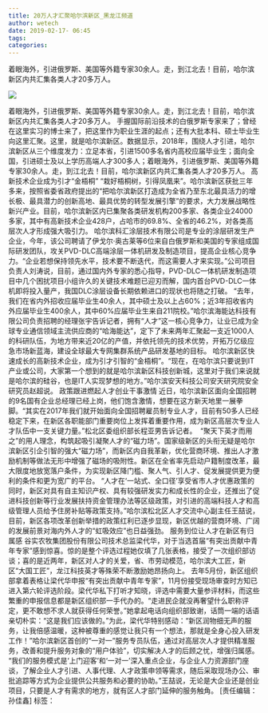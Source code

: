 ```yaml
---
title: 20万人才汇聚哈尔滨新区_黑龙江频道
author: wetech
date: 2019-02-17- 06:45
tags: 
categories: 
---
```

着眼海外，引进俄罗斯、美国等外籍专家30余人。走，到江北去！目前，哈尔滨新区内共汇集各类人才20多万人。
<!-- more -->
                
<img align="center" border="0" src="http://p2.ifengimg.com/a/2016/0810/204c433878d5cf9size1_w16_h16.png" />
                
                
            
着眼海外，引进俄罗斯、美国等外籍专家30余人。走，到江北去！目前，哈尔滨新区内共汇集各类人才20多万人。
手握国际前沿技术的白俄罗斯专家来了；曾经在这里实习的博士来了，把这里作为职业生涯的起点；还有大批本科、硕士毕业生向这里汇聚。这里，就是哈尔滨新区。数据显示，2018年，围绕人才引进，哈尔滨新区从三个维度发力：立足本省，引进1500多名省内高校应届毕业生；面向全国，引进硕士及以上学历高端人才300多人；着眼海外，引进俄罗斯、美国等外籍专家30余人。走，到江北去！目前，哈尔滨新区内共汇集各类人才20多万人。
高新技术企业成为引才“金梧桐”
“栽好梧桐树，引得凤凰来”。哈尔滨新区获批三年多来，按照省委省政府提出的“把哈尔滨新区打造成为全省乃至东北最具活力的增长极、最具潜力的创新高地、最具优势的转型发展引擎”的要求，大力发展战略性新兴产业。目前，哈尔滨新区内已集聚各类研发机构200多家、各类企业24000多家，其中有高新技术企业428户，占哈市的69.8%、全省的46.2%，对各类高层次人才形成强大吸引力。
哈尔滨科汇涂层技术有限公司是专业的涂层研发生产企业，今年，该公司聘请了伊戈尔·奥古莱等6位来自白俄罗斯和美国的专家组成国际研发团队，攻关PVD-DLC高端涂层一体机研发及制造项目，提高企业核心竞争力。“企业若想保持领先水平，技术要不断迭代，而这需要人才来实现。”公司项目负责人刘涛说，目前，通过国内外专家的悉心指导，PVD-DLC一体机研发制造项目中几个困扰项目小组许久的关键技术难题已迎刃而解，国内首台PVD-DLC一体机即将投入量产，我国DLC涂层设备长期依赖进口的现状也将随之打破。
“去年，我们在省内外招收应届毕业生40余人，其中硕士及以上占60%；近3年招收省内外应届毕业生400余人，其中60%应届毕业生来自211院校。”哈尔滨海能达科技有限公司负责招聘的经理张宇告诉记者，拥有“人才”这一核心竞争力，让业已成为全球专业通信领域主流供应商的“哈海能达”，定下了未来两年汇聚起一支近1000人的科研队伍，为地方带来近20亿的产值，并依托领先的技术优势，开拓万亿级应急市场新蓝海，建设全球最大专网集群系统产品研发基地的目标。
哈尔滨新区快速成长的高新技术企业，成为引才引智的“金梧桐”。“现在，在哈尔滨只要说到IT产业或公司，大家第一个想到的就是哈尔滨新区科技创新城，这里对于我们来说就是哈尔滨的硅谷，也是IT人实现梦想的地方。”哈尔滨安天科技公司安天研究院安全研究员赵超说。
政策跟进燃起人才创业干事激情
近日，哈尔滨新区面向全国招聘的9名国有企业总经理已经上岗，他们饱含激情，想要在这方新天地里一展拳脚。“其实在2017年我们就开始面向全国招聘雇员制专业人才，目前有50多人已经稳定下来，在新区各职能部门重要岗位上发挥着重要作用，成为新区高层次专业人才队伍中一支关键力量。”松北区委组织部长程亚男告诉记者。 
“聚天下英才而用之”的用人理念，构筑起吸引凝聚人才的“磁力场”。国家级新区的头衔无疑是哈尔滨新区引企引智的强大“磁力场”，而新区内自我革新，优化营商环境、推出人才激励机制等做法无形中增强了磁场的吸附性。新区在全省率先启动户籍制度改革，最大限度地放宽落户条件，为实现新区降门槛、聚人气、引人才、促发展提供更为便利的条件和更为宽广的平台。
“人才在‘一站式、全口径’享受省市人才优惠政策的同时，新区对具有自主知识产权、具有较强研发实力和成长性的企业，还推出了促进科技创新等行业发展扶持资金管理办法等区级政策，对引进的高端科技人才和高级管理人员给予住房补贴等政策支持。”哈尔滨松北区人才交流中心副主任王喆说，目前，新区各项改革创新举措的政策红利已逐步显现，新区优越的营商环境、广阔的发展前景对海内外人才的“虹吸效应”也日益强劲。
服务到位让人才在新区有归属感
谷实农牧集团股份有限公司技术总监梁代华，对于当选首届“有突出贡献中青年专家”感到惊喜。惊的是整个评选过程她仅填了几张表格，接受了一次组织部访谈；喜的是近两年，新区对人才的关爱，省、市劳动模范，哈尔滨大工匠，新区“大国工匠”，龙江科技英才等殊荣不断激励她昂扬向上。
去年5月份，新区组织部拿着表格让梁代华申报“有突出贡献中青年专家”，11月份接受现场审查时方知已进入第六轮评选阶段。梁代华私下打听才知晓，评选中需要大量参评材料，而这些繁重的申报信息都是新区组织部一手代办的。“走进民企就没再奢望什么职称评定，更不敢想不求人就获得任何荣誉。”她拿起电话向组织部致谢，话筒一端的话语亲切朴实：“这是我们应该做的。”为此，梁代华特别感动：“新区润物细无声的服务，让我倍感温暖，这种被尊重的感觉让我只有一个想法，那就是全身心投入研发工作！”哈尔滨新区首创的“一对一”服务专员队伍，通过对高层次人才提供精准服务，改善和提升服务对象的“用户体验”，切实解决人才的后顾之忧，增强归属感。
“我们的服务模式是‘上门迎客’和‘一对一’深入重点企业，与企业人力资源部门座谈，了解企业人才引进、人事代理、人才政策申领等需求，随后采取现场办公、审批追踪等方式为企业提供公共服务和必要的协助。”王喆说，无论是大企业还是创业项目，只要是人才有需求的地方，就有区人才部门延伸的服务触角。
[责任编辑：孙佳鑫]
标签：
 
             
